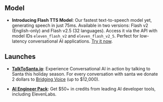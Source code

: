 ## Model

- **Introducing Flash TTS Model**: Our fastest text-to-speech model yet, generating speech in just 75ms. Available in two versions: Flash v2 (English-only) and Flash v2.5 (32 languages). Access it via the API with model IDs `eleven_flash_v2` and `eleven_flash_v2_5`. Perfect for low-latency conversational AI applications. [Try it now](https://elevenlabs.io/docs/api-reference/text-to-speech).

## Launches

- **[TalkToSanta.io](https://www.talktosanta.io)**: Experience Conversational AI in action by talking to Santa this holiday season. For every conversation with santa we donate 2 dollars to [Bridging Voice](https://www.bridgingvoice.org) (up to $12,000).

- **[AI Engineer Pack](https://aiengineerpack.com)**: Get $50+ in credits from leading AI developer tools, including ElevenLabs.
